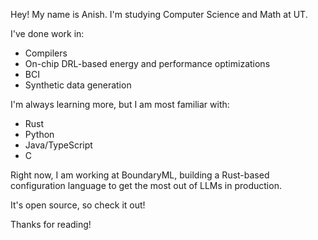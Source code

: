 Hey! My name is Anish. I'm studying Computer Science and Math at UT.

I've done work in:
- Compilers
- On-chip DRL-based energy and performance optimizations
- BCI
- Synthetic data generation

I'm always learning more, but I am most familiar with:
- Rust
- Python 
- Java/TypeScript
- C

Right now, I am working at BoundaryML, building a Rust-based configuration language to get the most out of LLMs in production.

It's open source, so check it out!

Thanks for reading!

